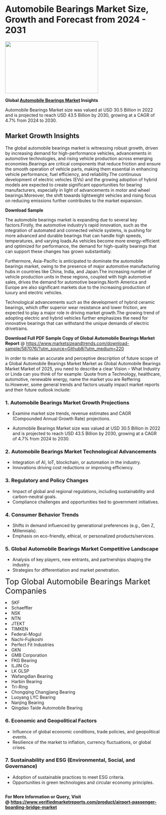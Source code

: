 <H1>Automobile Bearings Market Size, Growth and Forecast from 2024 - 2031</H1><img class="aligncenter size-medium wp-image-584254" src="https://thirdeyenews.in/wp-content/uploads/2024/09/Global-Market-Research-300x168.jpeg" alt="" width="300" height="168" /><p><strong>Global&nbsp;<a href="https://www.marketsizeandtrends.com/download-sample/587076/?utm_source=Github8j?utm_medium=220">Automobile Bearings Market</a> Insights</strong></p><p>Automobile Bearings Market size was valued at USD 30.5 Billion in 2022 and is projected to reach USD 43.5 Billion by 2030, growing at a CAGR of 4.7% from 2024 to 2030.</p><p><h2>Market Growth Insights</h2> <p>The global automobile bearings market is witnessing robust growth, driven by increasing demand for high-performance vehicles, advancements in automotive technologies, and rising vehicle production across emerging economies.Bearings are critical components that reduce friction and ensure the smooth operation of vehicle parts, making them essential in enhancing vehicle performance, fuel efficiency, and reliability.The continuous development of electric vehicles (EVs) and the growing adoption of hybrid models are expected to create significant opportunities for bearing manufacturers, especially in light of advancements in motor and wheel bearings.Moreover, the shift towards lightweight vehicles and rising focus on reducing emissions further contributes to the market expansion.</p> <p><strong>Download Sample</strong></p> <p>The automobile bearings market is expanding due to several key factors.Firstly, the automotive industry’s rapid innovation, such as the integration of automated and connected vehicle systems, is pushing for more advanced and durable bearings that can handle high speeds, temperatures, and varying loads.As vehicles become more energy-efficient and optimized for performance, the demand for high-quality bearings that can support these changes has grown substantially.</p> <p>Furthermore, Asia-Pacific is anticipated to dominate the automobile bearings market, owing to the presence of major automotive manufacturing hubs in countries like China, India, and Japan.The increasing number of vehicle production units in these regions, coupled with high automotive sales, drives the demand for automotive bearings.North America and Europe are also significant markets due to the increasing production of luxury and electric vehicles.</p> <p>Technological advancements such as the development of hybrid ceramic bearings, which offer superior wear resistance and lower friction, are expected to play a major role in driving market growth.The growing trend of adopting electric and hybrid vehicles further emphasizes the need for innovative bearings that can withstand the unique demands of electric drivetrains.</p> <p><span class=""><strong>Download Full PDF Sample Copy of Global Automobile Bearings Market Report</strong> @ <a href="https://www.marketsizeandtrends.com/download-sample/587076/?utm_source=Github8j?utm_medium=220" target="_blank">https://www.marketsizeandtrends.com/download-sample/587076/?utm_source=Github8j?utm_medium=220</a></span></p><p>In order to make an accurate and perceptive description of future scope of a Global&nbsp;Automobile Bearings Market Market as Global&nbsp;Automobile Bearings Market Market of 2025, you need to describe a clear Vision &ndash; What Industry or Linda can you think of for example: Quote from a Technology, healthcare, automotive, renewable energy, name the market you are Reffering to.However, some general trends and factors usually impact market reports and their future outlook include:</p><h3>1.&nbsp;<strong>Automobile Bearings Market Growth Projections</strong></h3><ul><li>Examine market size trends, revenue estimates and CAGR (Compounded Annual Growth Rate) projections.</li><li><p>Automobile Bearings Market size was valued at USD 30.5 Billion in 2022 and is projected to reach USD 43.5 Billion by 2030, growing at a CAGR of 4.7% from 2024 to 2030.</p></li></ul><h3>2.&nbsp;<strong>Automobile Bearings Market Technological Advancements</strong></h3><ul><li>Integration of AI, IoT, blockchain, or automation in the industry.</li><li>Innovations driving cost reductions or improving efficiency.</li></ul><h3>3.&nbsp;<strong>Regulatory and Policy Changes</strong></h3><ul><li>Impact of global and regional regulations, including sustainability and carbon-neutral goals.</li><li>Compliance challenges and opportunities tied to government initiatives.</li></ul><h3>4.&nbsp;<strong>Consumer Behavior Trends</strong></h3><ul><li>Shifts in demand influenced by generational preferences (e.g., Gen Z, Millennials).</li><li>Emphasis on eco-friendly, ethical, or personalized products/services.</li></ul><h3>5.&nbsp;<strong>Global Automobile Bearings Market Competitive Landscape</strong></h3><ul><li>Analysis of key players, new entrants, and partnerships shaping the industry.</li><li>Strategies for differentiation and market penetration.</li></ul><p data-pm-slice="1 1 []"><span style="color: inherit; font-family: inherit; font-size: 25px;">Top Global Automobile Bearings Market Companies</span></p><div class="" data-test-id=""><p><li>SKF</li><li> Schaeffler</li><li> NSK</li><li> NTN</li><li> JTEKT</li><li> TIMKEN</li><li> Federal-Mogul</li><li> Nachi-Fujikoshi</li><li> Perfect Fit Industries</li><li> GKN</li><li> GMB Corporation</li><li> FKG Bearing</li><li> ILJIN Co</li><li> LK GLSP</li><li> Wafangdian Bearing</li><li> Harbin Bearing</li><li> Tri-Ring</li><li> Chongqing Changjiang Bearing</li><li> Luoyang LYC Bearing</li><li> Nanjing Bearing</li><li> Qingdao Taide Automobile Bearing</li></p></div><h3>6.&nbsp;<strong>Economic and Geopolitical Factors</strong></h3><ul><li>Influence of global economic conditions, trade policies, and geopolitical events.</li><li>Resilience of the market to inflation, currency fluctuations, or global crises.</li></ul><h3>7.&nbsp;<strong>Sustainability and ESG (Environmental, Social, and Governance)</strong></h3><ul><li>Adoption of sustainable practices to meet ESG criteria.</li><li>Opportunities in green technologies and circular economy principles.</li></ul><h2><strong style="font-size: 14px;">For More Information or Query, Visit @&nbsp;</strong><a style="background-color: #ffffff; font-size: 14px;" href="https://www.marketsizeandtrends.com/report/automobile-bearings-market/" target="_blank">https://www.verifiedmarketreports.com/product/airport-passenger-boarding-bridge-market</a></h2>